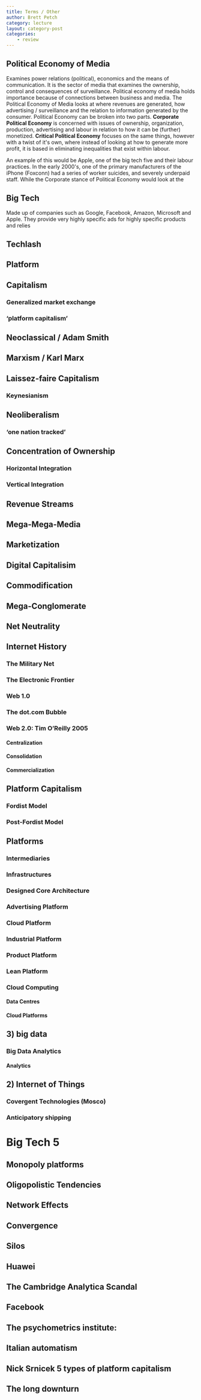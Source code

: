 ```yaml
---
title: Terms / Other
author: Brett Petch
category: lecture
layout: category-post
categories: 
    - review
---
```


## Political Economy of Media
Examines power relations (political), economics and the means of communication. It is the sector of media that examines the ownership, control and consequences of surveillance. Political economy of media holds importance because of connections between business and media. The Political Economy of Media looks at where revenues are generated, how advertising / surveillance and the relation to information generated by the consumer. Political Economy can be broken into two parts. **Corporate Political Economy** is concerned with issues of ownership, organization, production, advertising and labour in relation to how it can be (further) monetized. **Critical Political Economy** focuses on the same things, however with a twist of it's own, where instead of looking at how to generate more profit, it is based in eliminating inequalities that exist within labour. 

An example of this would be Apple, one of the big tech five and their labour practices. In the early 2000's, one of the primary manufacturers of the iPhone (Foxconn) had a series of worker suicides, and severely underpaid staff. While the Corporate stance of Political Economy would look at the 

## Big Tech
Made up of companies such as Google, Facebook, Amazon, Microsoft and Apple. They provide very highly specific ads for highly specific products and relies 

## Techlash


## Platform


## Capitalism


### Generalized market exchange


### ‘platform capitalism’


## Neoclassical / Adam Smith


## Marxism / Karl Marx

## Laissez-faire Capitalism

### Keynesianism

## Neoliberalism

### ‘one nation tracked’

## Concentration of Ownership

### Horizontal Integration

### Vertical Integration

## Revenue Streams

## Mega-Mega-Media

## Marketization

## Digital Capitalisim

## Commodification

## Mega-Conglomerate

## Net Neutrality

## Internet History

### The Military Net

### The Electronic Frontier

### Web 1.0

### The dot.com Bubble

### Web 2.0: Tim O’Reilly 2005

#### Centralization

#### Consolidation

#### Commercialization

## Platform Capitalism

### Fordist Model

### Post-Fordist Model

## Platforms

### Intermediaries

### Infrastructures

### Designed Core Architecture

### Advertising Platform

### Cloud Platform

### Industrial Platform

### Product Platform

### Lean Platform

### Cloud Computing

#### Data Centres

#### Cloud Platforms

## 3) big data

### Big Data Analytics

#### Analytics

## 2) Internet of Things

### Covergent Technologies (Mosco)

### Anticipatory shipping

# Big Tech 5

## Monopoly platforms

## Oligopolistic Tendencies

## Network Effects

## Convergence

## Silos

## Huawei

## The Cambridge Analytica Scandal

## Facebook

## The psychometrics institute:

## Italian automatism

## Nick Srnicek 5 types of platform capitalism

## The long downturn

